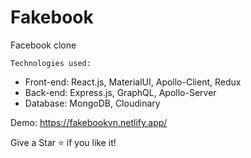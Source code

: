 # Fakebook
 Facebook clone

    Technologies used:
* Front-end: React.js, MaterialUI, Apollo-Client, Redux
* Back-end: Express.js, GraphQL, Apollo-Server
* Database: MongoDB, Cloudinary

Demo: https://fakebookvn.netlify.app/

Give a Star ⭐ if you like it!
